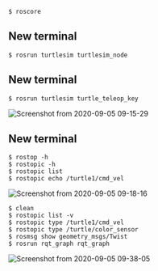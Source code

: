 ```shell
$ roscore
```

## New terminal
```shell
$ rosrun turtlesim turtlesim_node
```

## New terminal
```shell
$ rosrun turtlesim turtle_teleop_key
```
![Screenshot from 2020-09-05 09-15-29](https://user-images.githubusercontent.com/69444682/92295819-5e829c80-ef58-11ea-8724-f502c40cbbb8.png)


## New terminal
```shell
$ rostop -h
$ rostopic -h
$ rostopic list
$ rostopic echo /turtle1/cmd_vel
```
![Screenshot from 2020-09-05 09-18-16](https://user-images.githubusercontent.com/69444682/92296037-84a93c00-ef5a-11ea-9e59-d59949bb0aad.png)

```shell
$ clean
$ rostopic list -v
$ rostopic type /turtle1/cmd_vel
$ rostopic type /turtle/color_sensor
$ rosmsg show geometry_msgs/Twist
$ rosrun rqt_graph rqt_graph
```
![Screenshot from 2020-09-05 09-38-05](https://user-images.githubusercontent.com/69444682/92296136-90e1c900-ef5b-11ea-820f-4a91cac571a5.png)
